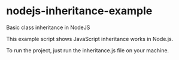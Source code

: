 # nodejs-inheritance-example
Basic class inheritance in NodeJS

This example script shows JavaScript inheritance works in Node.js.

To run the project, just run the inheritance.js file on your machine.
